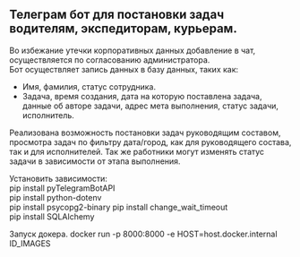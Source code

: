 ## Телеграм бот для постановки задач водителям, экспедиторам, курьерам. ##

Во избежание утечки корпоративных данных добавление в чат,   
осуществляется по согласованию администратора.  
Бот осуществляет запись данных в базу данных, таких как:  
* Имя, фамилия, статус сотрудника.
* Задача, время создания, дата на которую поставлена задача, данные об авторе задачи, 
    адрес мета выполнения, статус задачи, исполнитель.  

Реализована возможность постановки задач руководящим составом, просмотра задач по фильтру 
дата/город, как для руководящего состава, так и для исполнителей. 
Так же работники могут изменять статус задачи в зависимости от этапа выполнения.

Установить зависимости:  
pip install pyTelegramBotAPI   
pip install python-dotenv   
pip install psycopg2-binary
pip install change_wait_timeout  
pip install SQLAlchemy 

Запуск докера.
docker run -p 8000:8000 -e HOST=host.docker.internal ID_IMAGES